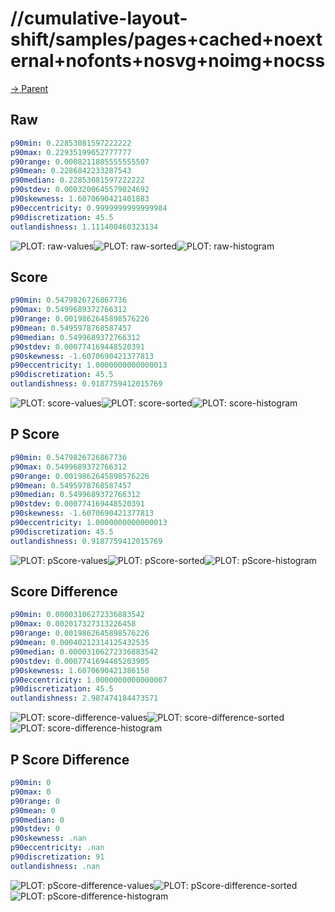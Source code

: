 
# //cumulative-layout-shift/samples/pages+cached+noexternal+nofonts+nosvg+noimg+nocss

[→ Parent](../..)


## Raw


```yaml
p90min: 0.22853081597222222
p90max: 0.22935199652777777
p90range: 0.0008211805555555507
p90mean: 0.2286842233287543
p90median: 0.22853081597222222
p90stdev: 0.0003200645579024692
p90skewness: 1.6070690421401883
p90eccentricity: 0.9999999999999984
p90discretization: 45.5
outlandishness: 1.111400460323134

```

![PLOT: raw-values](./raw/values.svg)![PLOT: raw-sorted](./raw/sorted.svg)![PLOT: raw-histogram](./raw/histogram.svg)
## Score


```yaml
p90min: 0.5479826726867736
p90max: 0.5499689372766312
p90range: 0.0019862645898576226
p90mean: 0.5495978768587457
p90median: 0.5499689372766312
p90stdev: 0.000774169448520391
p90skewness: -1.6070690421377813
p90eccentricity: 1.0000000000000013
p90discretization: 45.5
outlandishness: 0.9187759412015769

```

![PLOT: score-values](./score/values.svg)![PLOT: score-sorted](./score/sorted.svg)![PLOT: score-histogram](./score/histogram.svg)
## P Score


```yaml
p90min: 0.5479826726867736
p90max: 0.5499689372766312
p90range: 0.0019862645898576226
p90mean: 0.5495978768587457
p90median: 0.5499689372766312
p90stdev: 0.000774169448520391
p90skewness: -1.6070690421377813
p90eccentricity: 1.0000000000000013
p90discretization: 45.5
outlandishness: 0.9187759412015769

```

![PLOT: pScore-values](./pScore/values.svg)![PLOT: pScore-sorted](./pScore/sorted.svg)![PLOT: pScore-histogram](./pScore/histogram.svg)
## Score Difference


```yaml
p90min: 0.00003106272336883542
p90max: 0.002017327313226458
p90range: 0.0019862645898576226
p90mean: 0.00040212314125432535
p90median: 0.00003106272336883542
p90stdev: 0.0007741694485203905
p90skewness: 1.6070690421386158
p90eccentricity: 1.0000000000000007
p90discretization: 45.5
outlandishness: 2.987474184473571

```

![PLOT: score-difference-values](./score-difference/values.svg)![PLOT: score-difference-sorted](./score-difference/sorted.svg)![PLOT: score-difference-histogram](./score-difference/histogram.svg)
## P Score Difference


```yaml
p90min: 0
p90max: 0
p90range: 0
p90mean: 0
p90median: 0
p90stdev: 0
p90skewness: .nan
p90eccentricity: .nan
p90discretization: 91
outlandishness: .nan

```

![PLOT: pScore-difference-values](./pScore-difference/values.svg)![PLOT: pScore-difference-sorted](./pScore-difference/sorted.svg)![PLOT: pScore-difference-histogram](./pScore-difference/histogram.svg)